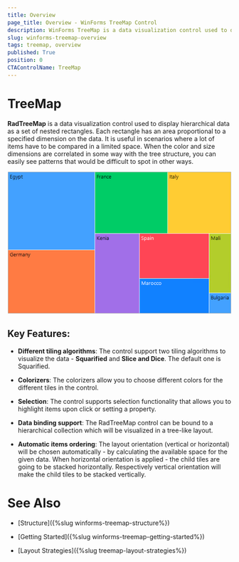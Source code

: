 ```yaml
---
title: Overview
page_title: Overview - WinForms TreeMap Control
description: WinForms TreeMap is a data visualization control used to display hierarchical data as a set of nested rectangles.  
slug: winforms-treemap-overview
tags: treemap, overview
published: True
position: 0
CTAControlName: TreeMap 
---
```


# TreeMap

**RadTreeMap** is a data visualization control used to display hierarchical data as a set of nested rectangles. Each rectangle has an area proportional to a specified dimension on the data. It is useful in scenarios where a lot of items have to be compared in a limited space. When the color and size dimensions are correlated in some way with the tree structure, you can easily see patterns that would be difficult to spot in other ways.

![treemap-overview 001](images/treemap-overview001.png)

## Key Features:

* **Different tiling algorithms**: The control support two tiling algorithms to visualize the data - **Squarified** and **Slice and Dice**. The default one is Squarified.

* **Colorizers**: The colorizers allow you to choose different colors for the different tiles in the control. 

* **Selection**: The control supports selection functionality that allows you to highlight items upon click or setting a property. 

* **Data binding support**: The RadTreeMap control can be bound to a hierarchical collection which will be visualized in a tree-like layout. 

* **Automatic items ordering**: The layout orientation (vertical or horizontal) will be chosen automatically - by calculating the available space for the given data. When horizontal orientation is applied - the child tiles are going to be stacked horizontally. Respectively vertical orientation will make the child tiles to be stacked vertically.

 
# See Also

* [Structure]({%slug winforms-treemap-structure%})

* [Getting Started]({%slug winforms-treemap-getting-started%})

* [Layout Strategies]({%slug treemap-layout-strategies%})

